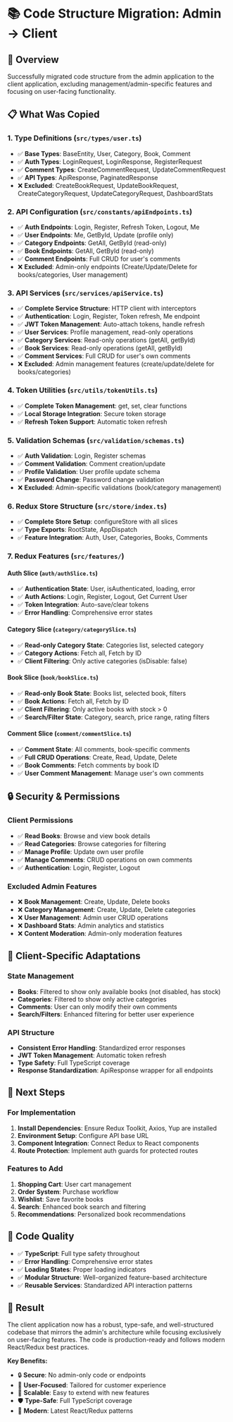 # 📚 Code Structure Migration: Admin → Client

## 🎯 **Overview**
Successfully migrated code structure from the admin application to the client application, excluding management/admin-specific features and focusing on user-facing functionality.

## 📋 **What Was Copied**

### 1. **Type Definitions** (`src/types/user.ts`)
- ✅ **Base Types**: BaseEntity, User, Category, Book, Comment
- ✅ **Auth Types**: LoginRequest, LoginResponse, RegisterRequest
- ✅ **Comment Types**: CreateCommentRequest, UpdateCommentRequest
- ✅ **API Types**: ApiResponse, PaginatedResponse
- ❌ **Excluded**: CreateBookRequest, UpdateBookRequest, CreateCategoryRequest, UpdateCategoryRequest, DashboardStats

### 2. **API Configuration** (`src/constants/apiEndpoints.ts`)
- ✅ **Auth Endpoints**: Login, Register, Refresh Token, Logout, Me
- ✅ **User Endpoints**: Me, GetById, Update (profile only)
- ✅ **Category Endpoints**: GetAll, GetById (read-only)
- ✅ **Book Endpoints**: GetAll, GetById (read-only)
- ✅ **Comment Endpoints**: Full CRUD for user's comments
- ❌ **Excluded**: Admin-only endpoints (Create/Update/Delete for books/categories, User management)

### 3. **API Services** (`src/services/apiService.ts`)
- ✅ **Complete Service Structure**: HTTP client with interceptors
- ✅ **Authentication**: Login, Register, Token refresh, Me endpoint
- ✅ **JWT Token Management**: Auto-attach tokens, handle refresh
- ✅ **User Services**: Profile management, read-only operations
- ✅ **Category Services**: Read-only operations (getAll, getById)
- ✅ **Book Services**: Read-only operations (getAll, getById)
- ✅ **Comment Services**: Full CRUD for user's own comments
- ❌ **Excluded**: Admin management features (create/update/delete for books/categories)

### 4. **Token Utilities** (`src/utils/tokenUtils.ts`)
- ✅ **Complete Token Management**: get, set, clear functions
- ✅ **Local Storage Integration**: Secure token storage
- ✅ **Refresh Token Support**: Automatic token refresh

### 5. **Validation Schemas** (`src/validation/schemas.ts`)
- ✅ **Auth Validation**: Login, Register schemas
- ✅ **Comment Validation**: Comment creation/update
- ✅ **Profile Validation**: User profile update schema
- ✅ **Password Change**: Password change validation
- ❌ **Excluded**: Admin-specific validations (book/category management)

### 6. **Redux Store Structure** (`src/store/index.ts`)
- ✅ **Complete Store Setup**: configureStore with all slices
- ✅ **Type Exports**: RootState, AppDispatch
- ✅ **Feature Integration**: Auth, User, Categories, Books, Comments

### 7. **Redux Features** (`src/features/`)

#### **Auth Slice** (`auth/authSlice.ts`)
- ✅ **Authentication State**: User, isAuthenticated, loading, error
- ✅ **Auth Actions**: Login, Register, Logout, Get Current User
- ✅ **Token Integration**: Auto-save/clear tokens
- ✅ **Error Handling**: Comprehensive error states

#### **Category Slice** (`category/categorySlice.ts`)
- ✅ **Read-only Category State**: Categories list, selected category
- ✅ **Category Actions**: Fetch all, Fetch by ID
- ✅ **Client Filtering**: Only active categories (isDisable: false)

#### **Book Slice** (`book/bookSlice.ts`)
- ✅ **Read-only Book State**: Books list, selected book, filters
- ✅ **Book Actions**: Fetch all, Fetch by ID
- ✅ **Client Filtering**: Only active books with stock > 0
- ✅ **Search/Filter State**: Category, search, price range, rating filters

#### **Comment Slice** (`comment/commentSlice.ts`)
- ✅ **Comment State**: All comments, book-specific comments
- ✅ **Full CRUD Operations**: Create, Read, Update, Delete
- ✅ **Book Comments**: Fetch comments by book ID
- ✅ **User Comment Management**: Manage user's own comments

## 🔒 **Security & Permissions**

### **Client Permissions**
- ✅ **Read Books**: Browse and view book details
- ✅ **Read Categories**: Browse categories for filtering
- ✅ **Manage Profile**: Update own user profile
- ✅ **Manage Comments**: CRUD operations on own comments
- ✅ **Authentication**: Login, Register, Logout

### **Excluded Admin Features**
- ❌ **Book Management**: Create, Update, Delete books
- ❌ **Category Management**: Create, Update, Delete categories
- ❌ **User Management**: Admin user CRUD operations
- ❌ **Dashboard Stats**: Admin analytics and statistics
- ❌ **Content Moderation**: Admin-only moderation features

## 🎨 **Client-Specific Adaptations**

### **State Management**
- **Books**: Filtered to show only available books (not disabled, has stock)
- **Categories**: Filtered to show only active categories
- **Comments**: User can only modify their own comments
- **Search/Filters**: Enhanced filtering for better user experience

### **API Structure**
- **Consistent Error Handling**: Standardized error responses
- **JWT Token Management**: Automatic token refresh
- **Type Safety**: Full TypeScript coverage
- **Response Standardization**: ApiResponse wrapper for all endpoints

## 🚀 **Next Steps**

### **For Implementation**
1. **Install Dependencies**: Ensure Redux Toolkit, Axios, Yup are installed
2. **Environment Setup**: Configure API base URL
3. **Component Integration**: Connect Redux to React components
4. **Route Protection**: Implement auth guards for protected routes

### **Features to Add**
1. **Shopping Cart**: User cart management
2. **Order System**: Purchase workflow
3. **Wishlist**: Save favorite books
4. **Search**: Enhanced book search and filtering
5. **Recommendations**: Personalized book recommendations

## 📝 **Code Quality**

- ✅ **TypeScript**: Full type safety throughout
- ✅ **Error Handling**: Comprehensive error states
- ✅ **Loading States**: Proper loading indicators
- ✅ **Modular Structure**: Well-organized feature-based architecture
- ✅ **Reusable Services**: Standardized API interaction patterns

## 🎉 **Result**

The client application now has a robust, type-safe, and well-structured codebase that mirrors the admin's architecture while focusing exclusively on user-facing features. The code is production-ready and follows modern React/Redux best practices.

**Key Benefits:**
- 🔒 **Secure**: No admin-only code or endpoints
- 🎯 **User-Focused**: Tailored for customer experience
- 🚀 **Scalable**: Easy to extend with new features
- 🛡️ **Type-Safe**: Full TypeScript coverage
- 📱 **Modern**: Latest React/Redux patterns
